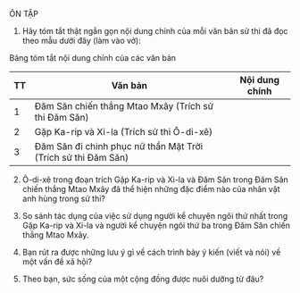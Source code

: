 ÔN TẬP

1. Hãy tóm tắt thật ngắn gọn nội dung chính của mỗi văn bản sử thi đã đọc theo mẫu dưới đây (làm vào vở):

Bảng tóm tắt nội dung chính của các văn bản

TT | Văn bản | Nội dung chính
--- | --- | ---
1 | Đăm Săn chiến thắng Mtao Mxây (Trích sử thi Đăm Săn) | 
2 | Gặp Ka-rip và Xi-la (Trích sử thi Ô-di-xê) | 
3 | Đăm Săn đi chinh phục nữ thần Mặt Trời (Trích sử thi Đăm Săn) | 

2. Ô-di-xê trong đoạn trích Gặp Ka-rip và Xi-la và Đăm Săn trong Đăm Săn chiến thắng Mtao Mxây đã thể hiện những đặc điểm nào của nhân vật anh hùng trong sử thi?

3. So sánh tác dụng của việc sử dụng người kể chuyện ngôi thứ nhất trong Gặp Ka-rip và Xi-la và người kể chuyện ngôi thứ ba trong Đăm Săn chiến thắng Mtao Mxây.

4. Bạn rút ra được những lưu ý gì về cách trình bày ý kiến (viết và nói) về một vấn đề xã hội?

5. Theo bạn, sức sống của một cộng đồng được nuôi dưỡng từ đâu?